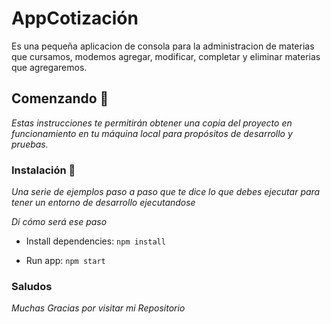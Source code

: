 # AppCotización 

Es una pequeña aplicacion de consola para la administracion de materias que cursamos, modemos agregar, modificar, completar y eliminar materias que agregaremos. 

## Comenzando 🚀

_Estas instrucciones te permitirán obtener una copia del proyecto en funcionamiento en tu máquina local para propósitos de desarrollo y pruebas._


### Instalación 🔧

_Una serie de ejemplos paso a paso que te dice lo que debes ejecutar para tener un entorno de desarrollo ejecutandose_

_Dí cómo será ese paso_


*  Install dependencies: ```npm install```

*  Run app: ```npm start```

### Saludos

_Muchas Gracias por visitar mi Repositorio_